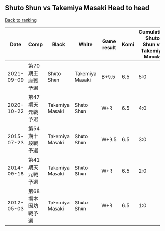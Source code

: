 ## Shuto Shun vs Takemiya Masaki Head to head

[Back to ranking](../../index.md)




| **Date** | **Comp** | **Black** | **White** | **Game result** | **Komi** | **Cumulative Shuto Shun vs Takemiya Masaki** | **Shuto Shun streak** | **Takemiya Masaki streak** | 
| --- | --- | --- | --- | --- | --- | --- | --- | --- |
| 2021-09-09 | 第70期王座戦予選 | Shuto Shun | Takemiya Masaki | B+9.5 | 6.5 | 5:0 | 5 | 0 | 
| 2020-10-22 | 第47期天元戦予選 | Takemiya Masaki | Shuto Shun | W+R | 6.5 | 4:0 | 4 | 0 | 
| 2015-07-23 | 第54期十段戦予選 | Takemiya Masaki | Shuto Shun | W+9.5 | 6.5 | 3:0 | 3 | 0 | 
| 2014-09-18 | 第41期天元戦予選 | Takemiya Masaki | Shuto Shun | W+R | 6.5 | 2:0 | 2 | 0 | 
| 2012-05-03 | 第68期本因坊戦予選 | Takemiya Masaki | Shuto Shun | W+R | 6.5 | 1:0 | 1 | 0 |





